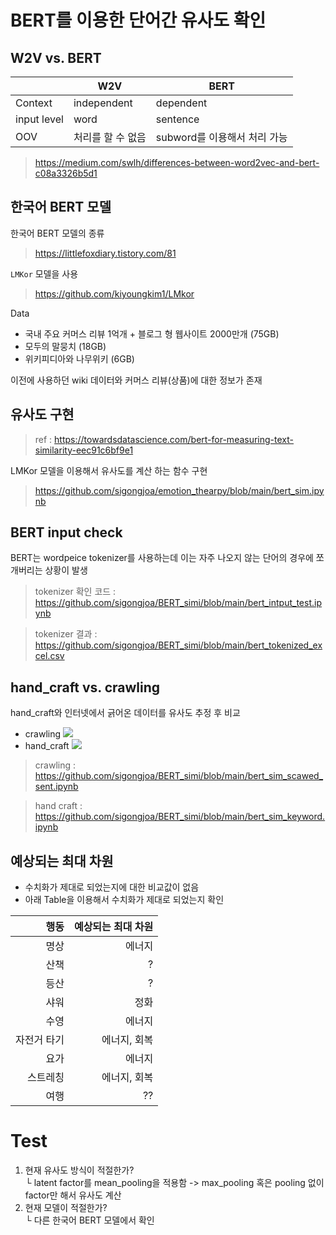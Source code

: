 # BERT를 이용한 단어간 유사도 확인

## W2V vs. BERT
||W2V|BERT|
|--|--|--|
|Context|independent|dependent|
|input level|word|sentence|
|OOV|처리를 할 수 없음|subword를 이용해서 처리 가능|

> https://medium.com/swlh/differences-between-word2vec-and-bert-c08a3326b5d1


## 한국어 BERT 모델
한국어 BERT 모델의 종류
> https://littlefoxdiary.tistory.com/81


`LMKor` 모델을 사용 
> https://github.com/kiyoungkim1/LMkor

Data
  - 국내 주요 커머스 리뷰 1억개 + 블로그 형 웹사이트 2000만개 (75GB)
  - 모두의 말뭉치 (18GB)
  - 위키피디아와 나무위키 (6GB)

이전에 사용하던 wiki 데이터와 커머스 리뷰(상품)에 대한 정보가 존재 

## 유사도 구현
> ref : https://towardsdatascience.com/bert-for-measuring-text-similarity-eec91c6bf9e1

LMKor 모델을 이용해서 유사도를 계산 하는 함수 구현 
> https://github.com/sigongjoa/emotion_thearpy/blob/main/bert_sim.ipynb

## BERT input check
BERT는 wordpeice tokenizer를 사용하는데 이는 자주 나오지 않는 단어의 경우에 쪼개버리는 상황이 발생 
>tokenizer 확인 코드 : https://github.com/sigongjoa/BERT_simi/blob/main/bert_intput_test.ipynb

> tokenizer 결과 : https://github.com/sigongjoa/BERT_simi/blob/main/bert_tokenized_excel.csv

## hand_craft vs. crawling
hand_craft와 인터넷에서 긁어온 데이터를 유사도 추정 후 비교

* crawling
![](https://i.imgur.com/WQ5oFGx.png)
* hand_craft
![](https://i.imgur.com/NzFV1Mx.png)


> crawling : https://github.com/sigongjoa/BERT_simi/blob/main/bert_sim_scawed_sent.ipynb

> hand craft : https://github.com/sigongjoa/BERT_simi/blob/main/bert_sim_keyword.ipynb


## 예상되는 최대 차원
* 수치화가 제대로 되었는지에 대한 비교값이 없음  
* 아래 Table을 이용해서 수치화가 제대로 되었는지 확인  

|행동| 예상되는 최대 차원 |
|---:|---:|
| 명상 | 에너지 |
| 산책 | ? |
| 등산 | ? |
| 샤워 | 정화 |
| 수영 | 에너지 |
| 자전거 타기 | 에너지, 회복 |
| 요가 | 에너지 |
| 스트레칭 | 에너지, 회복 |
| 여행 | ?? |

# Test
1. 현재 유사도 방식이 적절한가?  
└ latent factor를 mean_pooling을 적용함 -> max_pooling 혹은 pooling 없이 factor만 해서 유사도 계산  
2. 현재 모델이 적절한가?  
└ 다른 한국어 BERT 모델에서 확인   
